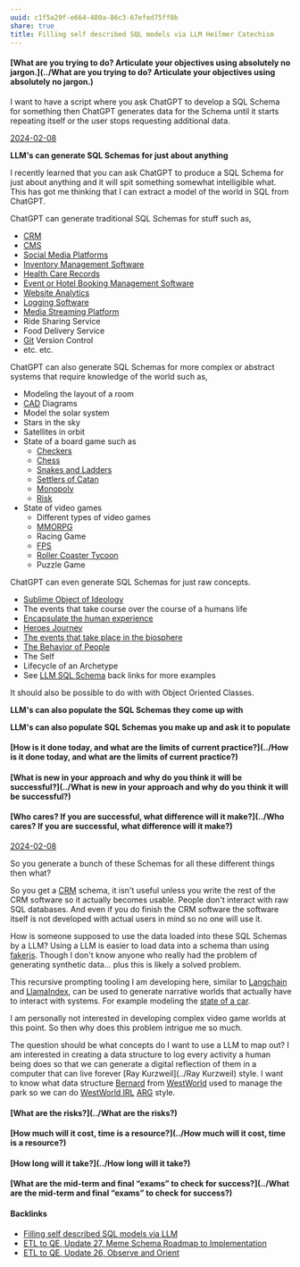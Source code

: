 ```yaml
---
uuid: c1f5a29f-e664-480a-86c3-67efed75ff0b
share: true
title: Filling self described SQL models via LLM Heilmer Catechism
---
```

#### [What are you trying to do? Articulate your objectives using absolutely no jargon.](../What are you trying to do? Articulate your objectives using absolutely no jargon.)

I want to have a script where you ask ChatGPT to develop a SQL Schema for something then ChatGPT generates data for the Schema until it starts repeating itself or the user stops requesting additional data.

[2024-02-08](../2024-02-08)

**LLM's can generate SQL Schemas for just about anything**

I recently learned that you can ask ChatGPT to produce a SQL Schema for just about anything and it will spit something somewhat intelligible what. This has got me thinking that I can extract a model of the world in SQL from ChatGPT. 

ChatGPT can generate traditional SQL Schemas for stuff such as,

* [CRM](../7d9fa0af-e0be-4674-8fc2-380b641f2564)
* [CMS](../66ce9697-462e-45a1-befe-5330a52d1145)
* [Social Media Platforms](../5e30f762-9b65-479a-9d72-e84a5d9e12da)
* [Inventory Management Software](../32aa3c5d-e978-4dad-9c30-93e9f70382d4)
* [Health Care Records](../35b24754-563e-46da-bb0f-fb0cd9ba3d92)
* [Event or Hotel Booking Management Software](../85469fed-d2e6-4cca-8e9d-680e29d353fb)
* [Website Analytics](../972caf8a-58c6-43b7-9652-9c6962628d48)
* [Logging Software](../5290adb2-42d8-4884-9094-e99d4ad46e77)
* [Media Streaming Platform](../d4c5cf77-f71e-4448-a116-308cac04c414)
* Ride Sharing Service
* Food Delivery Service
* [Git](../10bfb6e2-0087-495e-a93e-60861dd6de76) Version Control
* etc. etc.

ChatGPT can also generate SQL Schemas for more complex or abstract systems that require knowledge of the world such as,

* Modeling the layout of a room
* [CAD](../60455b18-2392-4c4a-bfd4-d9a649c0c88a) Diagrams
* Model the solar system
* Stars in the sky
* Satellites in orbit
* State of a board game such as
	* [Checkers](../f5d038d5-bf62-43c2-99cd-7580e61fea4d)
	* [Chess](../f6b49326-7271-4523-87eb-1efab2e66d82)
	* [Snakes and Ladders](../8fc4ab23-04bf-4338-8c53-001fe3a08e67)
	* [Settlers of Catan](../f0974830-b8af-40c9-88a5-883b610cefb3)
	* [Monopoly](../3675053a-e62c-4cc3-825d-c9a19db93c2e)
	* [Risk](../314ce565-3cda-42a0-8752-1323b1fe08c9)
* State of video games
	* Different types of video games
	* [MMORPG](../f6ce1c1e-3c75-4daf-aa6c-aa045355b2bf)
	* Racing Game
	* [FPS](../8046ded3-3d82-433a-be3d-650320ab3d3d)
	* [Roller Coaster Tycoon](../237ef0f2-1188-4eb0-823d-8c415a192950)
	* Puzzle Game

ChatGPT can even generate SQL Schemas for just raw concepts.

* [Sublime Object of Ideology](../b49f4bfd-26a2-4e0a-ac36-088313f49e1d)
* The events that take course over the course of a humans life
* [Encapsulate the human experience](../35b49943-7105-4331-b4bf-0ac2f23583af)
* [Heroes Journey](../e316a391-020a-49d1-99b4-49b6281bfea2)
* [The events that take place in the biosphere](../75eb3db1-0ae5-40e3-80fb-1c2d587ea5c0)
* [The Behavior of People](../2d22a0d4-3d8f-45e9-adff-52fe32f7ee2b)
* The Self
* Lifecycle of an Archetype
* See [LLM SQL Schema](../bbe5a0dd-bf4a-47e0-8a69-2c03bb31387c) back links for more examples

It should also be possible to do with with Object Oriented Classes.

**LLM's can also populate the SQL Schemas they come up with**


**LLM's can also populate SQL Schemas you make up and ask it to populate**

#### [How is it done today, and what are the limits of current practice?](../How is it done today, and what are the limits of current practice?)
#### [What is new in your approach and why do you think it will be successful?](../What is new in your approach and why do you think it will be successful?)
#### [Who cares? If you are successful, what difference will it make?](../Who cares? If you are successful, what difference will it make?)

[2024-02-08](../2024-02-08)

So you generate a bunch of these Schemas for all these different things then what?

So you get a [CRM](../7d9fa0af-e0be-4674-8fc2-380b641f2564) schema, it isn't useful unless you write the rest of the CRM software so it actually becomes usable. People don't interact with raw SQL databases. And even if you do finish the CRM software the software itself is not developed with actual users in mind so no one will use it.

How is someone supposed to use the data loaded into these SQL Schemas by a LLM? Using a LLM is easier to load data into a schema than using [fakerjs](../ad41f4fc-fed4-41de-9963-7b0f6db567ff). Though I don't know anyone who really had the problem of generating synthetic data... plus this is likely a solved problem.

This recursive prompting tooling I am developing here, similar to [Langchain](../b59efdb4-f9de-4ece-8d57-26b06b7c7dfc) and [LlamaIndex](../aa928bfc-8bca-4c01-a1d1-1dc47ebae83d), can be used to generate narrative worlds that actually have to interact with systems. For example modeling the [state of a car](https://chat.openai.com/share/3f60a090-daed-4a5e-804e-fd44604e4e74). 

I am personally not interested in developing complex video game worlds at this point. So then why does this problem intrigue me so much.

The question should be what concepts do I want to use a LLM to map out? I am interested in creating a data structure to log every activity a human being does so that we can generate a digital reflection of them in a computer that can live forever [Ray Kurzweil](../Ray Kurzweil) style. I want to know what data structure [Bernard](../Bernard) from [WestWorld](../03515a8a-a40a-48fd-9304-1565acfd1ce2) used to manage the park so we can do [WestWorld IRL](../6278d290-44a8-4500-a98f-1c30170167d9) [ARG](../db3d13d9-f535-40ff-8ef6-81073f112426) style.

#### [What are the risks?](../What are the risks?)
#### [How much will it cost, time is a resource?](../How much will it cost, time is a resource?)
#### [How long will it take?](../How long will it take?)
#### [What are the mid-term and final “exams” to check for success?](../What are the mid-term and final “exams” to check for success?)

#### Backlinks

* [Filling self described SQL models via LLM](/e4fc5bd8-2c30-4f24-81e7-53fd8c6ef977)
* [ETL to QE, Update 27, Meme Schema Roadmap to Implementation](/f0940244-8feb-4c30-99b6-d64f155c0d10)
* [ETL to QE, Update 26, Observe and Orient](/a6694d76-0b96-4dd7-8f4a-8d213fef86f0)
